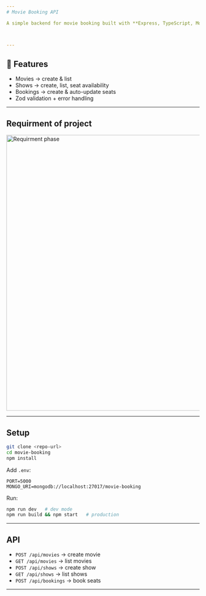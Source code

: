 ```yaml
---
# Movie Booking API

A simple backend for movie booking built with **Express, TypeScript, MongoDB, and Zod**.



---
```


## 🚀 Features

* Movies → create & list
* Shows → create, list, seat availability
* Bookings → create & auto-update seats
* Zod validation + error handling

---

## Requirment of project
<img width="3840" height="719" alt="Requirment phase " src="https://github.com/user-attachments/assets/8ea49ab5-4309-419a-984e-269ac3585778" />

---



## Setup

```bash
git clone <repo-url>
cd movie-booking
npm install
```

Add `.env`:

```
PORT=5000
MONGO_URI=mongodb://localhost:27017/movie-booking
```

Run:

```bash
npm run dev   # dev mode
npm run build && npm start   # production
```

---

## API

* `POST /api/movies` → create movie
* `GET /api/movies` → list movies
* `POST /api/shows` → create show
* `GET /api/shows` → list shows
* `POST /api/bookings` → book seats

---

